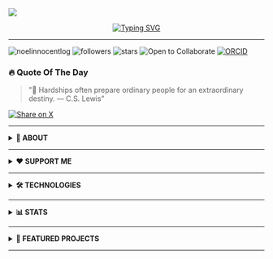 [![](https://github.com/noelinnocentlog/noelinnocentlog/blob/main/Resource/Profile.gif)](https://linktr.ee/noelinnocentlog/)<!-- If you want the template for my gif, email me! -->
<p align="center">
  <a href="https://git.io/typing-svg">
    <img src="https://readme-typing-svg.herokuapp.com?font=Fira+Code&weight=600&size=24&pause=1000&center=true&vCenter=true&random=false&width=500&lines=%F0%9F%A4%96+Robotics+Developer;%F0%9F%94%AC+Researcher&color=D4AF37" alt="Typing SVG" />
  </a>
</p>

---

<p align="left">
  <img src="https://komarev.com/ghpvc/?username=noelinnocentlog&label=Profile%20views&color=0B1D51&style=flat" alt="noelinnocentlog" />
  <img src="https://img.shields.io/github/followers/noelinnocentlog?label=Followers&style=flat&color=0B1D51" alt="followers" />
  <img src="https://img.shields.io/github/stars/noelinnocentlog?affiliations=OWNER&style=flat&color=0B1D51" alt="stars" />
  <img src="https://img.shields.io/badge/Status-Open%20to%20Collaborate-D4AF37?style=flat" alt="Open to Collaborate" />
  <a href="https://orcid.org/0009-0003-3321-9471"><img src="https://img.shields.io/badge/ORCID-Publications:%208-D4AF37?style=flat&logo=orcid&logoColor=white" alt="ORCID" /></a>
</p>

### 🔥 Quote Of The Day
> "📌 Hardships often prepare ordinary people for an extraordinary destiny. — C.S. Lewis"

<p align="left">
  <a href="https://twitter.com/intent/tweet?text=%22%F0%9F%93%8C%20Hardships%20often%20prepare%20ordinary%20people%20for%20an%20extraordinary%20destiny.%20%E2%80%94%20C.S.%20Lewis%22%0A">
    <img src="https://img.shields.io/badge/Share%20on-X-0B1D51?style=for-the-badge&logo=x&logoColor=white" alt="Share on X" />
  </a>
</p>

---

<details>
<summary><strong>📌 ABOUT</strong></summary>
  
👋 Hey there!
  
🎯 **Currently Working On**
- 🤖 **RHLC** indoor navigation for hospital logistics delivery
- 📦 **CHIPP** An AI-powered content recommendation bot using n8n + OpenAI
  
🧠 **What I'm Learning**
- 🧩 Robotics Middleware (ROS2 Jazzy)
- 🛠️ Motion Planning: TEB, SMAC PLANNER

💡 **My Interests**
- Human–Robot Interaction (HRI)
- Open Source Robotics Tooling

📍 **Quick Facts**
- 🎓 Apprentice @ CSIR–CSIO: Research in autonomous robotics
- 📄 Writing an IEEE paper on YOLO + Obstacle Avoidance
- 🧠 Building *Chipp*, my sidekick AI bot
- 🎶 Spotify and music drive my workflow
- 🌱 Always learning, always iterating

💬 **Ask Me About**
- ROS Navigation Stack (ROS1/ROS2)
- Motion Planning Algorithms

📫 **Let’s Connect**
- 🌐 [Linktree](https://linktr.ee/noelinnocentlog/)

🧭 **Personal Motto**  
> _"I believe in systems that learn, adapt, and make lives better."_

</details>

---

<details>
<summary><strong>❤️ SUPPORT ME</strong></summary>
  
<p align="center">
  <a href="https://buymeacoffee.com/noelinnoceq"><img src="https://img.shields.io/badge/Buy_Me_A_Coffee-0B1D51?style=for-the-badge&logo=buymeacoffee&logoColor=white" alt="Buy Me a Coffee"></a>
  <a href="https://ko-fi.com/noelinnocent"><img src="https://img.shields.io/badge/Ko_fi-D4AF37?style=for-the-badge&logo=ko-fi&logoColor=white" alt="Ko-fi"></a>
  <a href="https://www.patreon.com/Noelinnocent"><img src="https://img.shields.io/badge/Patreon-0B1D51?style=for-the-badge&logo=patreon&logoColor=white" alt="Patreon"></a>
  <a href="https://www.paypal.me/noelinnocent"><img src="https://img.shields.io/badge/PayPal-D4AF37?style=for-the-badge&logo=paypal&logoColor=black" alt="PayPal"></a>
  <a href="https://github.com/sponsors/NOEL369"><img src="https://img.shields.io/badge/GitHub_Sponsors-0B1D51?style=for-the-badge&logo=githubsponsors&logoColor=white" alt="GitHub Sponsors"></a>
</p>

</details>

---

<details>
<summary><strong>🛠️ TECHNOLOGIES</strong></summary>

<p align="center">
  <img src="https://img.shields.io/badge/Arduino-0B1D51?style=for-the-badge&logo=arduino&logoColor=white" />
  <img src="https://img.shields.io/badge/Python-D4AF37?style=for-the-badge&logo=python&logoColor=black" />
  <img src="https://img.shields.io/badge/ROS2-0B1D51?style=for-the-badge&logo=ros&logoColor=white" />
  <img src="https://img.shields.io/badge/SolidWorks-D4AF37?style=for-the-badge&logo=solidworks&logoColor=black" />
  <img src="https://img.shields.io/badge/Unity-0B1D51?style=for-the-badge&logo=unity&logoColor=white" />
  <img src="https://img.shields.io/badge/Bash-D4AF37?style=for-the-badge&logo=gnu-bash&logoColor=black" />
</p>

</details>

---

<details>
<summary><strong>📊 STATS</strong></summary>

<p align="center">
  <img src="https://github-readme-stats.vercel.app/api?username=noelinnocentlog&show_icons=true&locale=en&title_color=0B1D51&text_color=333333&icon_color=D4AF37&bg_color=F5F5F5&border_color=0B1D51" alt="noelinnocentlog" />
  <img src="https://github-readme-stats.vercel.app/api/top-langs/?username=noelinnocentlog&layout=compact&title_color=0B1D51&text_color=333333&bg_color=F5F5F5&border_color=0B1D51" alt="noelinnocentlog" />
</p>

</details>

---

<details>
<summary><strong>📁 FEATURED PROJECTS</strong></summary>
  
- 🤖 [**Autonomous Office Assistant Robot**](https://github.com/noelinnocentlog/office-assistant-bot)  
- 🎮 [**VR-Controlled Robotic Manipulator**](https://github.com/noelinnocentlog/vr-robotic-manipulator)  

</details>

---


